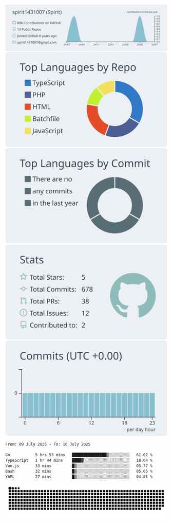 [![](https://raw.githubusercontent.com/spirit1431007/spirit1431007/master/profile-summary-card-output/nord_bright/0-profile-details.svg)](https://git.io/spiritx)
[![](https://raw.githubusercontent.com/spirit1431007/spirit1431007/master/profile-summary-card-output/nord_bright/1-repos-per-language.svg)](https://git.io/spiritx) [![](https://raw.githubusercontent.com/spirit1431007/spirit1431007/master/profile-summary-card-output/nord_bright/2-most-commit-language.svg)](https://git.io/spiritx)
[![](https://raw.githubusercontent.com/spirit1431007/spirit1431007/master/profile-summary-card-output/nord_bright/3-stats.svg)](https://git.io/spiritx) [![](https://raw.githubusercontent.com/spirit1431007/spirit1431007/master/profile-summary-card-output/nord_bright/4-productive-time.svg)](https://git.io/spiritx)

<!--START_SECTION:waka-->

```txt
From: 09 July 2025 - To: 16 July 2025

Go           5 hrs 53 mins   ███████████████▒░░░░░░░░░   61.02 %
TypeScript   1 hr 44 mins    ████▓░░░░░░░░░░░░░░░░░░░░   18.04 %
Vue.js       33 mins         █▒░░░░░░░░░░░░░░░░░░░░░░░   05.77 %
Bash         32 mins         █▒░░░░░░░░░░░░░░░░░░░░░░░   05.65 %
YAML         27 mins         █▒░░░░░░░░░░░░░░░░░░░░░░░   04.81 %
```

<!--END_SECTION:waka-->

![contribution](https://github.com/spirit1431007/spirit1431007/blob/output/github-contribution-grid-snake.svg)
